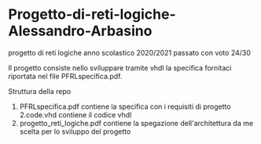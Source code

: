 # Progetto-di-reti-logiche-Alessandro-Arbasino
progetto di reti logiche anno scolastico 2020/2021 passato con voto 24/30

Il progetto consiste nello sviluppare tramite vhdl la specifica fornitaci riportata nel file PFRLspecifica.pdf.

Struttura della repo 
1. PFRLspecifica.pdf contiene la specifica con i requisiti di progetto
2.code.vhd contiene il codice vhdl
3. progetto_reti_logiche.pdf contiene la spegazione dell'architettura da me scelta per lo sviluppo del progetto
